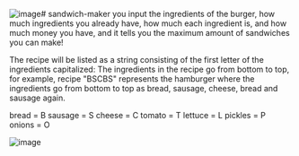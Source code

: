 ![image](https://github.com/user-attachments/assets/46ce672e-4acd-4908-b422-62b4c89d212b)# sandwich-maker
you input the ingredients of the burger, how much ingredients you already have, how much each ingredient is, and how much money you have, and it tells you the maximum amount of sandwiches you can make!

The recipe will be listed as a string consisting of the first letter of the ingredients capitalized:
The ingredients in the recipe go from bottom to top, 
for example, recipe "ВSCBS" represents the hamburger where the ingredients
go from bottom to top as bread, sausage, cheese, bread and sausage again.

bread = B
sausage = S
cheese = C
tomato = T
lettuce = L
pickles = P
onions = O

![image](https://github.com/user-attachments/assets/786f442e-9f3c-4b0d-9d65-1cde8be58abd)

